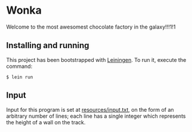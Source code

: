 # Wonka
Welcome to the most awesomest chocolate factory in the galaxy!!!1!1

## Installing and running

This project has been bootstrapped with [Leiningen](https://leiningen.org/). To run it, execute the command:
 
    $ lein run

## Input

Input for this program is set at [resources/input.txt](./resources/input.txt), on the form of an arbitrary number
of lines; each line has a single integer which represents the height of a wall on the track.